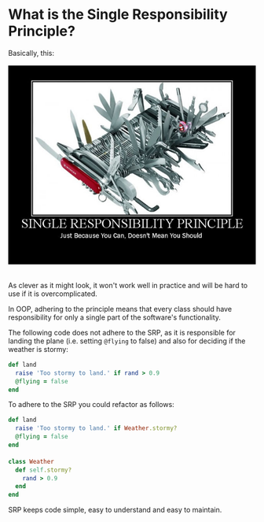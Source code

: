What is the Single Responsibility Principle?
============================================
Basically, this: <br><br>
![SRP image](./srp.jpg)
<br><br>

As clever as it might look, it won't work well in practice and will be hard
to use if it is overcomplicated.

In OOP, adhering to the principle means that every class should have
responsibility for only a single part of the software's functionality.

The following code does not adhere to the SRP, as it is responsible for landing
the plane (i.e. setting `@flying` to false) and also for deciding if the weather
is stormy:
```ruby
def land
  raise 'Too stormy to land.' if rand > 0.9
  @flying = false
end
```
To adhere to the SRP you could refactor as follows:
```ruby
def land
  raise 'Too stormy to land.' if Weather.stormy?
  @flying = false
end

class Weather
  def self.stormy?
    rand > 0.9
  end
end
```

SRP keeps code simple, easy to understand and easy to maintain.
